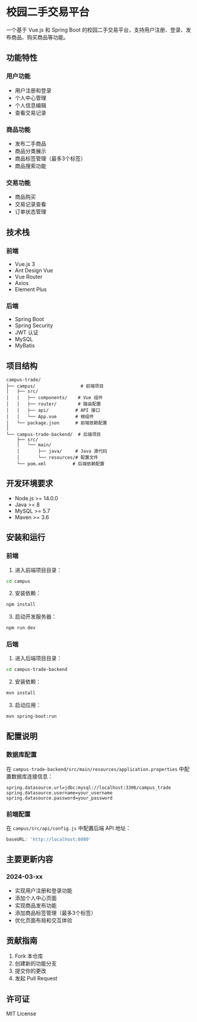 # 校园二手交易平台

一个基于 Vue.js 和 Spring Boot 的校园二手交易平台，支持用户注册、登录、发布商品、购买商品等功能。

## 功能特性

### 用户功能
- 用户注册和登录
- 个人中心管理
- 个人信息编辑
- 查看交易记录

### 商品功能
- 发布二手商品
- 商品分类展示
- 商品标签管理（最多3个标签）
- 商品搜索功能

### 交易功能
- 商品购买
- 交易记录查看
- 订单状态管理

## 技术栈

### 前端
- Vue.js 3
- Ant Design Vue
- Vue Router
- Axios
- Element Plus

### 后端
- Spring Boot
- Spring Security
- JWT 认证
- MySQL
- MyBatis

## 项目结构

```
campus-trade/
├── campus/                 # 前端项目
│   ├── src/
│   │   ├── components/    # Vue 组件
│   │   ├── router/        # 路由配置
│   │   ├── api/          # API 接口
│   │   └── App.vue       # 根组件
│   └── package.json      # 前端依赖配置
│
└── campus-trade-backend/  # 后端项目
    ├── src/
    │   └── main/
    │       ├── java/     # Java 源代码
    │       └── resources/# 配置文件
    └── pom.xml          # 后端依赖配置
```

## 开发环境要求

- Node.js >= 14.0.0
- Java >= 8
- MySQL >= 5.7
- Maven >= 3.6

## 安装和运行

### 前端

1. 进入前端项目目录：
```bash
cd campus
```

2. 安装依赖：
```bash
npm install
```

3. 启动开发服务器：
```bash
npm run dev
```

### 后端

1. 进入后端项目目录：
```bash
cd campus-trade-backend
```

2. 安装依赖：
```bash
mvn install
```

3. 启动应用：
```bash
mvn spring-boot:run
```

## 配置说明

### 数据库配置
在 `campus-trade-backend/src/main/resources/application.properties` 中配置数据库连接信息：
```properties
spring.datasource.url=jdbc:mysql://localhost:3306/campus_trade
spring.datasource.username=your_username
spring.datasource.password=your_password
```

### 前端配置
在 `campus/src/api/config.js` 中配置后端 API 地址：
```javascript
baseURL: 'http://localhost:8080'
```

## 主要更新内容

### 2024-03-xx
- 实现用户注册和登录功能
- 添加个人中心页面
- 实现商品发布功能
- 添加商品标签管理（最多3个标签）
- 优化页面布局和交互体验

## 贡献指南

1. Fork 本仓库
2. 创建新的功能分支
3. 提交你的更改
4. 发起 Pull Request

## 许可证

MIT License
